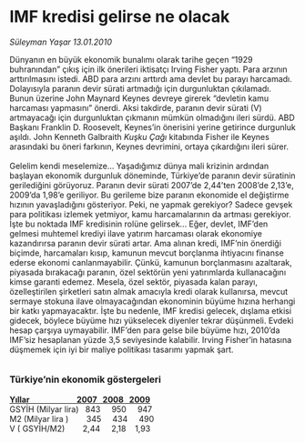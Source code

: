 # IMF kredisi gelirse ne olacak

*Süleyman Yaşar 13.01.2010*

<div class="taraf_structure_2col_1zq">
<div class="margen_n">



 <p>Dünyanın en büyük ekonomik bunalımı olarak tarihe geçen “1929 buhranından” çıkış için ilk önerileri iktisatçı Irving Fisher yaptı. Para arzının arttırılmasını istedi. ABD para arzını arttırdı ama devlet bu parayı harcamadı. Dolayısıyla paranın devir sürati artmadığı için durgunluktan çıkılamadı. Bunun üzerine John Maynard Keynes devreye girerek “devletin kamu harcaması yapmasını” önerdi. Aksi takdirde, paranın devir sürati (V) artmayacağı için durgunluktan çıkmanın mümkün olmadığını ileri sürdü. ABD Başkanı Franklin D. Roosevelt, Keynes’in önerisini yerine getirince durgunluk aşıldı. John Kenneth Galbraith <i>Kuşku Çağı</i> kitabında Fisher ile Keynes arasındaki bu öneri farkının, Keynes devrimini, ortaya çıkardığını ileri sürer. <br/><br/>Gelelim kendi meselemize... Yaşadığımız dünya mali krizinin ardından başlayan ekonomik durgunluk döneminde, Türkiye’de paranın devir süratinin gerilediğini görüyoruz. Paranın devir sürati 2007’de 2,44’ten 2008’de 2,13’e, 2009’da 1,98’e geriliyor. Bu gerileme bize paranın ekonomide el değiştirme hızının yavaşladığını gösteriyor. Peki, ne yapmak gerekiyor? Sadece gevşek para politikası izlemek yetmiyor, kamu harcamalarının da artması gerekiyor. İşte bu noktada IMF kredisinin rolüne gelirsek... Eğer, devlet, IMF’den gelmesi muhtemel krediyi ilave yatırım harcaması olarak ekonomiye kazandırırsa paranın devir sürati artar. Ama alınan kredi, IMF’nin önerdiği biçimde, harcamaları kısıp, kamunun mevcut borçlanma ihtiyacını finanse ederse ekonomi canlanmayabilir. Çünkü, kamunun borçlanmasını azaltarak, piyasada bırakacağı paranın, özel sektörün yeni yatırımlarda kullanacağını kimse garanti edemez. Mesela, özel sektör, piyasada kalan parayı, özelleştirilen şirketleri satın almak amacıyla kredi olarak kullanırsa, mevcut sermaye stokuna ilave olmayacağından ekonominin büyüme hızına herhangi bir katkı yapmayacaktır. İşte bu nedenle, IMF kredisi gelecek, dışlama etkisi gidecek, böylece büyüme hızı yükselecek diyenler tekrar düşünmeli. Evdeki hesap çarşıya uymayabilir. IMF’den para gelse bile büyüme hızı, 2010’da IMF’siz hesaplanan yüzde 3,5 seviyesinde kalabilir. Irving Fisher’in hatasına düşmemek için iyi bir maliye politikası tasarımı yapmak şart.<b> <br/><br/><br/><font size="3">Türkiye’nin ekonomik göstergeleri</font></b><u><b> <br/><br/>Yıllar                         2007   2008   2009</b></u> <br/>GSYİH (Milyar lira)   843     950     947 <br/>M2 (Milyar lira )        345     434     490 <br/>V ( GSYİH/M2)        2,44     2,18    1,93</p>
<br/>
<br/>
<br/>



<br/>


<div id="taraf_not">
</div>

</div>


</div>
